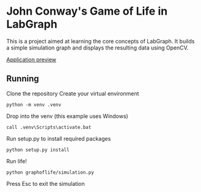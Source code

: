 # John Conway's Game of Life in LabGraph
This is a project aimed at learning the core concepts of LabGraph. It builds a simple simulation graph and displays the resulting data using OpenCV.

[Application preview](./docs/images/preview.gif)

## Running
Clone the repository
Create your virtual environment

    python -m venv .venv

Drop into the venv (this example uses Windows)

    call .venv\Scripts\activate.bat

Run setup.py to install required packages

    python setup.py install

Run life!

    python graphoflife/simulation.py

Press Esc to exit the simulation